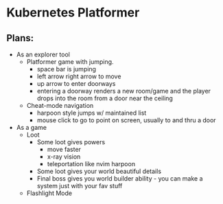 Kubernetes Platformer
==========

Plans:
------

* As an explorer tool
  * Platformer game with jumping.
    * space bar is jumping
    * left arrow right arrow to move
    * up arrow to enter doorways
    * entering a doorway renders a new room/game and the player drops into the
      room from a door near the ceiling
  * Cheat-mode navigation
    * harpoon style jumps w/ maintained list
    * mouse click to go to point on screen, usually to and thru a door
* As a game
  * Loot
      * Some loot gives powers
          * move faster
          * x-ray vision
          * teleportation like nvim harpoon
      * Some loot gives your world beautiful details
      * Final boss gives you world builder ability - you can make a system
        just with your fav stuff
  * Flashlight Mode
